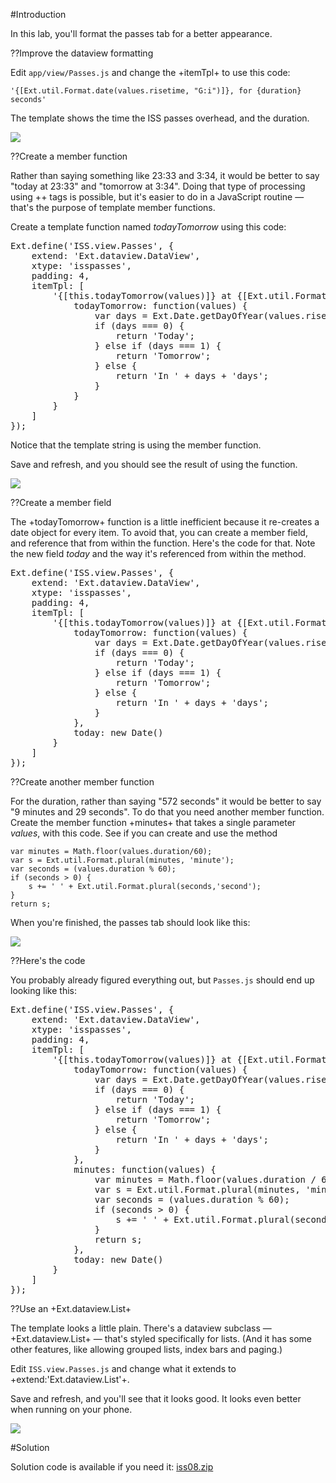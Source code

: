 #Introduction

In this lab, you'll format the passes tab for a better appearance.

??Improve the dataview formatting

Edit `app/view/Passes.js` and change the +itemTpl+ to use this code:

    '{[Ext.util.Format.date(values.risetime, "G:i")]}, for {duration} seconds'

The template shows the time the ISS passes overhead, and the duration.

<img src="resources/images/iss/PassesTimeSeconds.png"/>

??Create a member function

Rather than saying something like 23:33 and 3:34, it would be better to say 
"today at 23:33" and "tomorrow at 3:34". Doing that type of processing 
using +<tpl>+ tags is possible, but it's easier to do in a JavaScript 
routine &mdash; that's the purpose of template member functions.

Create a template function named *todayTomorrow* using this code:

<pre class="runnable readonly">
Ext.define('ISS.view.Passes', {
    extend: 'Ext.dataview.DataView',
    xtype: 'isspasses',
    padding: 4,
    itemTpl: [
        '{[this.todayTomorrow(values)]} at {[Ext.util.Format.date(values.risetime, "G:i")]}, for {duration}', {
            todayTomorrow: function(values) {
                var days = Ext.Date.getDayOfYear(values.risetime) - Ext.Date.getDayOfYear(new Date());
                if (days === 0) {
                    return 'Today';
                } else if (days === 1) {
                    return 'Tomorrow';
                } else {
                    return 'In ' + days + 'days';
                }
            }
        }
    ]
});
</pre>

Notice that the template string is using the member function.

Save and refresh, and you should see the result of using the function.

<img src="resources/images/iss/PassesTodayTomorrow.png"/>

??Create a member field

The +todayTomorrow+ function is a little inefficient because it re-creates a date object for every item. 
To avoid that, you can create a member field, and reference that from within the function. Here's the 
code for that. Note the new field *today* and the way it's referenced from within the method.

<pre class="runnable readonly">
Ext.define('ISS.view.Passes', {
    extend: 'Ext.dataview.DataView',
    xtype: 'isspasses',
    padding: 4,
    itemTpl: [
        '{[this.todayTomorrow(values)]} at {[Ext.util.Format.date(values.risetime, "G:i")]}, for {duration}', {
            todayTomorrow: function(values) {
                var days = Ext.Date.getDayOfYear(values.risetime) - Ext.Date.getDayOfYear(this.today);
                if (days === 0) {
                    return 'Today';
                } else if (days === 1) {
                    return 'Tomorrow';
                } else {
                    return 'In ' + days + 'days';
                }
            },
            today: new Date()
        }
    ]
});
</pre>

??Create another member function

For the duration, rather than saying "572 seconds" it would be better to say "9 minutes and 29 seconds". To do that you need 
another member function. Create the member function +minutes+ that takes a single parameter *values*, with this code. See if 
you can create and use the method

    var minutes = Math.floor(values.duration/60);
    var s = Ext.util.Format.plural(minutes, 'minute');
    var seconds = (values.duration % 60);
    if (seconds > 0) {
        s += ' ' + Ext.util.Format.plural(seconds,'second');
    }
    return s;


When you're finished, the passes tab should look like this:

<img src="resources/images/iss/PassesTimeMinutesAndSeconds.png"/>


??Here's the code

You probably already figured everything out, but `Passes.js` should end up looking like this:

<pre class="runnable readonly">
Ext.define('ISS.view.Passes', {
    extend: 'Ext.dataview.DataView',
    xtype: 'isspasses',
    padding: 4,
    itemTpl: [
        '{[this.todayTomorrow(values)]} at {[Ext.util.Format.date(values.risetime, "G:i")]}, for {[this.minutes(values)]}', {
            todayTomorrow: function(values) {
                var days = Ext.Date.getDayOfYear(values.risetime) - Ext.Date.getDayOfYear(this.today);
                if (days === 0) {
                    return 'Today';
                } else if (days === 1) {
                    return 'Tomorrow';
                } else {
                    return 'In ' + days + 'days';
                }
            },
            minutes: function(values) {
                var minutes = Math.floor(values.duration / 60);
                var s = Ext.util.Format.plural(minutes, 'minute');
                var seconds = (values.duration % 60);
                if (seconds > 0) {
                    s += ' ' + Ext.util.Format.plural(seconds, 'second');
                }
                return s;
            },
            today: new Date()
        }
    ]
});
</pre>

??Use an +Ext.dataview.List+

The template looks a little plain. There's a dataview subclass &mdash; +Ext.dataview.List+ &mdash;
that's styled specifically for lists. (And it has some other features, like allowing grouped lists,
index bars and paging.)

Edit `ISS.view.Passes.js` and change what it extends to +extend:'Ext.dataview.List'+. 

Save and refresh, and you'll see that it looks good. It looks even better when running on your phone.

<img src="resources/images/iss/PassesOnPhone.png"/>

#Solution

Solution code is available if you need it: <a href="resources/iss08.zip">iss08.zip</a>




